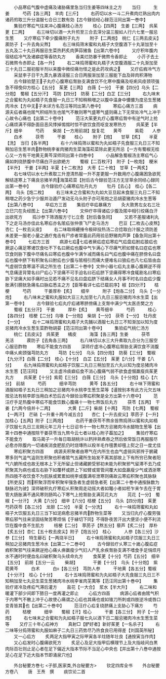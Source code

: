 <!-- { "loadSidebar": true } -->
　　小品寒疝气腹中虚痛及诸胁痛里急当归生姜等四味主之方
　　当归　　　生姜　　　芍药【各三两】　羊肉【三斤】
　　右药切以水一斗二升煮肉烂熟出肉内诸药煎取三升分温服七合日三数有効【古今録验经心録范汪同出第一巻中】
　　集验疗寒疝气往来冲心腹痛桂心汤方
　　桂心【四两】　生姜【三两】　呉茱茰【二两】
　　右三味切以酒一大升煎至三合去滓分温三服如人行六七里一服忌生葱
　　又疗寒疝下牵少腹痛附子丸方
　　附子【二两炮】　桃仁【三两去皮尖】蒺防子【一升去角尖熬】
　　右三味捣筛末蜜和丸梧子大空腹酒下十丸渐加至十五丸及二十丸日再服忌生菜热麫炙肉笋蒜猪鱼【出第六卷中】
　　又疗积年腹内宿结疝冷气及诸癖症等香防丸方
　　香美烂防暴干微熬令香即止
　　小芥子去土石微熬令赤即止【各一升】
　　右二味捣筛蜜和丸梧子大空腹酒服二十丸渐加至三十丸日二服初服半剂以来腹中微绞痛勿怪之是此药攻病之
　　又疗疝瘕冷气方
　　采鼠李子日干九蒸九暴酒浸服三合日两服渐加至三服能下血及碎肉积滞物
　　古今録验楚王子丸疗心腹寒疝胷胁支满食饮不化寒中腹痛及呕痢风痉颈项强急不得俛仰方桂心【五分】　茱茰【三两】　白薇【一分】　干姜【四分】乌头【二分炮】　蜀椒【五分汗】　芎防【四分】　防葵【二分】白芷【三分】
　　右九味末之合蜜和为丸如梧子先食服一丸日三不知稍稍増之以腹中温身中憹憹为度忌生葱猪肉冷水【方中无子未详方名范汪等同出第八巻中】
　　寒疝心痛方三首
　　病源夫疝者痛也隂气积结所生也隂气不散则寒气盛寒气盛则痛上下无常处冷气上冲于心故令心痛也【出第二十卷中】
　　范汪大茱茰丸疗心腹寒疝胷中有逆气时上抢心痛烦满不得卧面目恶风悸掉惕惕时惊不欲饮食而呕变发寒热方
　　呉茱茰【半斤】细辛　　　芍药　　柴胡【一方用前胡】旋复花　　黄芩　　　紫菀　　人参
　　白术　　　茯苓　　　干姜　　桂心
　　附子【炮】　　甘草【炙】　　半夏【洗】　当归【各半两】
　　右十六味捣筛以蜜和为丸如梧子先食服三丸日三不知稍加忌生葱羊肉酢物桃李雀肉猪肉生菜海藻菘菜除此更无所忌【一方有蜀椒无桂心又一方有干地黄无黄芩深师同出第十四巻中】
　　小品解急蜀椒汤主寒疝气心痛如刺绕脐腹中尽痛白汗出欲絶方
　　蜀椒【二百枚汗】　附子【一枚炮】　粳米【半升】　干姜【半两】半夏【十二枚洗】　大枣【二十枚】　甘草【一两炙】
　　右七味切以水七升煮取三升澄清热服一升不差更服一升数用疗心腹痛困急欲死解结逐寒上下痛良忌猪羊肉海藻菘菜【肘后古今録验范汪方无甘草余同经心録同出第一巻中】
　　古今録验疗心痛寒疝牡丹丸方
　　牡丹【去心】　桂心【各二两】　乌头【炮二枚】
　　右三味末之合蜜和为丸如大豆旦起未食服三丸日二不知稍増之药少急宁少服并治遁尸发动无乌头附子亦可用炮之忌胡荽猪肉冷水生葱等【出第八巻中】
　　卒疝方三首
　　集验疗卒疝暴痛方
　　灸大敦男左女右三壮立巳穴在灸经图上【出第六巻中】
　　文仲疗卒得诸疝少腹及隂中相引绞痛白汗出欲死方
　　捣沙参下筛酒服方寸匕立愈【肘后备急同】
　　又若不差服诸利丸下之走马汤亦佳此名寒疝亦名隂疝张仲景飞尸走马汤方
　　巴豆【二枚去心皮熬】　杏仁【一枚去尖皮】
　　右二味取绵纒捶令极碎投热汤二合捻取白汁服之须防差未差更一服老小量之通疗鬼击有尸疹者常蓄此药用验忌野猪肉芦笋【备急同出第十巻中】
　　七疝方三首
　　病源七疝七疝者厥疝症疝寒疝气疝盘疝胕疝狼疝也厥逆心痛足寒诸饮食吐不下名曰厥疝也腹中气乍满心下尽痛气积如臂名曰症疝也寒饮食则胁下腹中尽痛名曰寒疝也腹中乍满乍减而痛名曰气疝也腹中痛在脐傍名曰盘疝也腹中脐下有积聚名曰胕疝也少腹与隂相引而痛大便难名曰狼疝也凡七疝皆由血气虚弱饮食寒温不调之所生也【出第二十巻中】文仲小器七疝丸主暴心腹厥逆不得气息痛逹背膂名曰尸疝心下坚痛不可手迫名曰石疝脐下坚痛得寒冷食辄剧名曰寒疝胁下坚痛大如手痛时出见若不痛不见名曰盘疝脐下结痛女人月事不时名曰血疝少腹胀满引膀胱急痛名曰脉疝悉主之方【臣等看详七疝已载前序】椒【四分汗】　　桔梗　　　芍药　　　干姜厚朴【炙】　　细辛　　　附子【炮各二分】　乌头【一分炮】
　　右八味末之蜜和丸服如大豆三丸加至七八丸日三服忌猪肉冷水生菜【出第一卷中】
　　古今録验七疝丸疗疝诸寒脐傍痛上支胷中满少气太医丞樊之方
　　蜀椒【五分汗】　干姜　　　厚朴【炙】　　黄芩细辛　　　芍药　　　桂心【各四分】　桔梗【二分】乌喙【一分炮】　柴胡【一分】　茯苓【一分】　牡丹皮【一分】
　　右十二味捣筛蜜和丸梧子大先餔以酒服七丸日三不知渐加以知为度忌猪肉冷水生葱生菜酢物胡荽【范汪同出第十卷中】
　　集验疝气桃仁汤方
　　桃仁【去皮尖】　呉茱茰　　橘皮　　　海藻【各三两】生姜　　　茯苓　　　羌活　　　蒺防子【去角各三两】
　　右八味切以水三大升煮取九合分为三服空心服忌酢物
　　寒疝不能食方四首
　　深师疗虚冷心腹寒疝胷胁支满饮食不消腹中痛乆痢颈强芎防丸方
　　芎防【七分】　乌头【四分炮】　防葵【三分】　蜀椒【九分汗】白薇【二分】　桂心【十分】　白芷【五分】　茱茰【六分】干姜【八分】
　　右九味捣筛蜜和丸如梧子饮服二丸日三稍加至五六丸以知为度忌猪肉冷水生葱【范汪同】
　　又主虚冷痰癖疝食不消心腹痛气弱不欲食虚惙羸瘦呉茱茰丸方
　　呉茱茰【十分】紫菀【三分】　白薇【三分】　乌头【十分炮】桂心【六分】　前胡　　　芍药　　　细辛芎防　　　黄芩【各五分】
　　右十味下筛蜜和酒服如梧子五丸日三稍加之忌猪肉冷水桃李生葱生菜等【谨按别本有此方元欠五味按忌法有桃李即当用白术恐后古今録验治寒疝积聚是全方出第十六卷中】
　　范汪疗手足热腹中寒疝不能食饮数心腹痛十一物七熬饭后丸方
　　茯苓【五两】　干姜【六两今倍并十二两】　　　　大黄【二斤】柴胡【十两】　芎防【七两】　蜀椒【一两汗】　芒硝【一升重十两今减五合】　　杏仁【一升去皮尖】葶苈子【一升】加桂心【五两】附子【三两炮】
　　右药干姜茯苓不熬余皆熬捣筛以蜜和丸如梧子饮服七丸日三龙朔元年三月十七日诏书十一物七熬方忌猪肉冷水醋物生葱等【出第十四巻中通按除干姜茯苓当九熬今云七者以桂心附子葢加之】
　　集验疗寒疝不能食方
　　取马蔺子一升毎日取胡桃许以麫拌熟煮吞之然后依常饭日再服服尽必愈亦除腹内一切诸疾消食肥肌仍时烧塼热以羖羊毛作氊褁却氊上熨之日一度尤佳
　　寒疝积聚方四首
　　病源夫积聚者由寒气在内所生也血气虚弱风邪抟于腑藏寒多则气澁气澁则生积聚也积者隂气五藏所生始发不离其部故上下有所穷已聚者阳气六腑所成也故无根本上下无所留止但诸藏腑受邪初未能为积聚邪气留滞不去乃成积聚其为病也或左右胁下如覆杯或脐上下如臂或胃管间覆大如盘羸瘦少气或洒浙寒热四肢不收饮食不为肌肤或累累如桃李或腹满呕泄寒则痛故云寒疝积聚也其脉駃【所吏反】而积聚浮而牢积聚牢强急者生虚弱急者死【出第二十巻中通按脉数为駃脉迟为驶】深师破积丸疗寒疝乆积聚周走动摇大者如鼈小者如柸乍来乍去在于胃管大肠胀满不通风寒则肠鸣心下寒气上抢胷胁支满芫花丸方
　　芫花【一分】　蜀椒【一分汗】　大黄【六分】　细辛【六分】桔梗【五分】　乌头【四分炮】　茱茰　　　芍药茯苓【各三分】　龙胆【二分】　半夏【一分洗】
　　右十一味捣筛蜜和丸如梧子大饮服五丸日三当下如泥病愈忌猪羊肉酢物生菜等
　　又当归丸疗心腹劳强寒疝邪气往来坚固结聚苦寒烦悁【于縁切下同】不得卧夜苦汗出大便坚小便不利流饮在腹中食不生肌方
　　桔梗【二分】　葶苈子【熬五分】藜芦【炙二分】　厚朴【炙五分】杏仁【五十枚去皮尖】附子【炮五分】　桂心　　　人参【各三分】沙参【三分】　特生礜石【一两烧半日】
　　右十味捣筛蜜和丸如梧子饮服三丸日三稍加之忌猪肉生葱冷水【出第二十二巻中】
　　古今録验疗乆寒三十嵗心腹疝症瘕积聚邪气往来厥逆抢心痛乆痹羸瘦少气妇人产乳余疾胷胁支满不嗜食手足悁烦月水不通时时便血名曰破积聚乌头续命丸方
　　食茱茰【十分】芍药【五分】　细辛【五分】　前胡【五分一云
　　柴胡】　　　　干姜【十分】　乌头【十分炮】　紫菀黄芩　　　白术　　　白【各三分】　芎防人参　　　干地黄【各五分】蜀椒【十分汗】　桂心【十分】
　　右十五味捣筛蜜和为丸如梧子大先食服三丸日三不知稍加至七丸忌生菜生葱猪肉冷水桃李雀肉芜荑等【范汪同出第十巻中】
　　集验疗肾冷及疼疝气滞后灌方
　　盐花【一大合】　浆水【半大升】
　　右二味和暖灌下部少间即下脓日一度再灌之即止
　　心疝方四首
　　病源心疝者由隂气积于内寒气不散上冲于心故使心痛谓之心疝也其痛也或如锥刀所刺或四肢逆冷或唇口变青皆其也【出第二十巻中】
　　范汪疗心疝复绕脐痛上支胁心下痛方
　　芍药　　　桔梗　　　细辛　　蜀椒【汗】桂心　　　干姜【各三分】　附子【一分炮】
　　右七味末之合蜜和为丸如梧子服七丸以酒下日二服忌猪肉冷水生葱生菜等
　　又疗三十年心疝神方
　　真射□【酽好者】新好茱茰【一名杀子】
　　右二味等分捣筛蜜和丸服如麻子二丸日三药势尽乃热食良已用得差【刘国英所秘】
　　又一心疝方
　　炙两足大指甲寅之际甲寅各半炷随年壮良【通按寅当作肉】
　　又心疝发时心腹痛欲死方
　　炙足心及足大指甲后横理节上及大指岐间白黒肉际百壮则止足心者在足下偏近大指本节际不当足心中央也【并出第十八巻中通按足心在足下近大指本节即涌泉穴也】














　　外台秘要方巻七
<子部,医家类,外台秘要方>
　　钦定四库全书
　　外台秘要方卷八
　　唐　王焘　撰
　　痰饮论二首
